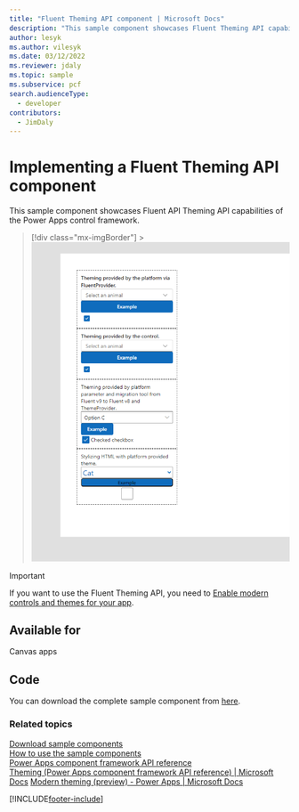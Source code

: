 ```yaml
---
title: "Fluent Theming API component | Microsoft Docs"
description: "This sample component showcases Fluent Theming API capabilities of the Power Apps control framework."
author: lesyk
ms.author: vilesyk
ms.date: 03/12/2022
ms.reviewer: jdaly
ms.topic: sample
ms.subservice: pcf
search.audienceType:
  - developer
contributors:
  - JimDaly
---
```


# Implementing a Fluent Theming API component

This sample component showcases Fluent API Theming API capabilities of the Power Apps control framework.

> [!div class="mx-imgBorder"] > ![Fluent Theming API component](../media/fluent-theming-api-control.png "Fluent Theming API component")

> [!IMPORTANT]
> If you want to use the Fluent Theming API, you need to [Enable modern controls and themes for your app](powerapps/maker/canvas-apps/controls/modern-controls/overview-modern-controls#enable-modern-controls-and-themes-for-your-app).

## Available for

Canvas apps

## Code

You can download the complete sample component from [here](https://github.com/microsoft/PowerApps-Samples/tree/master/component-framework/FluentThemingAPIControl).

### Related topics

[Download sample components](https://github.com/microsoft/PowerApps-Samples/tree/master/component-framework)<br/>
[How to use the sample components](../use-sample-components.md)<br/>
[Power Apps component framework API reference](../reference/index.md)<br/>
[Theming (Power Apps component framework API reference) | Microsoft Docs](https://docs.microsoft.com/en-us/powerapps/developer/component-framework/reference/theming)
[Modern theming (preview) - Power Apps | Microsoft Docs](https://docs.microsoft.com/en-us/powerapps/maker/canvas-apps/controls/modern-controls/overview-modern-controls#modern-theming-preview)

[!INCLUDE[footer-include](../../../includes/footer-banner.md)]
